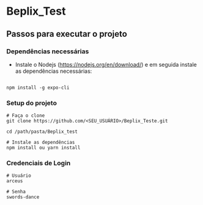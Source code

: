 # Beplix_Test

## Passos para executar o projeto

### Dependências necessárias

- Instale o Nodejs (https://nodejs.org/en/download/) e em seguida instale as dependências necessárias:

```

npm install -g expo-cli
```

### Setup do projeto
```
# Faça o clone
git clone https://github.com/<SEU_USUÁRIO>/Beplix_Teste.git

cd /path/pasta/Beplix_test

# Instale as dependências
npm install ou yarn install
```

### Credenciais de Login
```
# Usuário
arceus

# Senha
swords-dance
```
